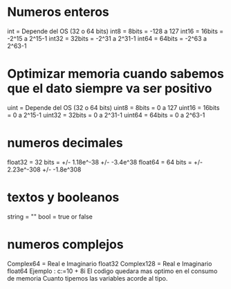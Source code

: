 # Numeros enteros
int = Depende del OS (32 o 64 bits)
int8 = 8bits = -128 a 127
int16 = 16bits = -2^15 a 2^15-1
int32 = 32bits = -2^31 a 2^31-1
int64 = 64bits = -2^63 a 2^63-1

# Optimizar memoria cuando sabemos que el dato siempre va ser positivo
uint = Depende del OS (32 o 64 bits)
uint8 = 8bits = 0 a 127
uint16 = 16bits = 0 a 2^15-1
uint32 = 32bits = 0 a 2^31-1
uint64 = 64bits = 0 a 2^63-1

# numeros decimales
float32 = 32 bits = +/- 1.18e^-38 +/- -3.4e^38
float64 = 64 bits = +/- 2.23e^-308 +/- -1.8e^308

# textos y booleanos
string = ""
bool = true or false

# numeros complejos
Complex64 = Real e Imaginario float32
Complex128 = Real e Imaginario float64
Ejemplo : c:=10 + 8i
El codigo quedara mas optimo en el consumo de memoria
Cuanto tipemos las variables acorde al tipo.